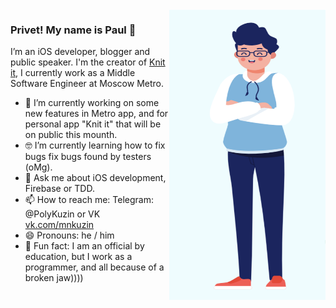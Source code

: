 <img align="right" src="https://github.com/PolyKuzin/PolyKuzin/blob/master/illustration.png" alt="Paul standing" width=250px height=465px/>

### Privet! My name is Paul 👋

I’m an iOS developer, blogger and public speaker. I'm the creator of [Knit it](https://vk.com/mnkuzin), I currently work as a Middle Software Engineer at Moscow Metro. 

- 📱  I’m currently working on some new features in Metro app, and for personal app "Knit it" that will be on public this mounth.
- 🤓  I’m currently learning how to fix bugs fix bugs found by testers (oMg).
- 💬  Ask me about iOS development, Firebase or TDD.
- 📫  How to reach me: Telegram: @PolyKuzin or VK [vk.com/mnkuzin](https://vk.com/mnkuzin)
- 😄  Pronouns: he / him
- 🚴  Fun fact: I am an official by education, but I work as a programmer, and all because of a broken jaw))))
